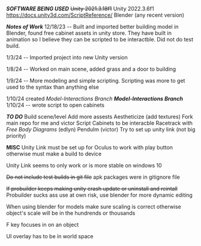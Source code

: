 ***SOFTWARE BEING USED***
~~Unity 2021.3.18f1~~
Unity 2022.3.6f1
https://docs.unity3d.com/ScriptReference/
Blender (any recent version)

***Notes of Work***
12/18/23 -- Built and imported better building model in Blender, found free cabinet assets in unity store. They have built in animation so I believe they can be scripted to be interactble. Did not do test build.

1/3/24 -- Imported project into new Unity version

1/8/24 -- Worked on main scene, added grass and a door to building

1/9/24 -- More modeling and simple scripting. Scripting was more to get used to the syntax than anything else

1/10/24 created *Model-Interactions Branch*
***Model-Interactions Branch***
1/10/24 -- wrote script to open cabinets

***TO DO***
Build scene/level
Add more assests
Aestheticize (add textures)
Fork main repo for me and victor
Script Cabinets to be interacble
Racetrack with *Free Body Diagrams* (edlyn)
Pendulm (victor)
Try to set up unity link (not big priority)

**MISC**
Unity Link must be set up for Oculus to work with play button otherwise must make a build to device

Unity Link seems to only work or is more stable on windows 10 

~~Do not include test builds in git file~~
apk packages were in gitignore file

~~If probuilder keeps making unity crash update or uninstall and reintall~~
Probuilder sucks ass use at own risk, use blender for more dynamic editing 

When using blender for models make sure scaling is correct otherwise object's scale will be in the hundrends or thousands 

F key focuses in on an object 

UI overlay has to be in world space 